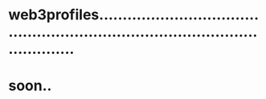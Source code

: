 # web3profiles.....................................................................................................
# soon..
